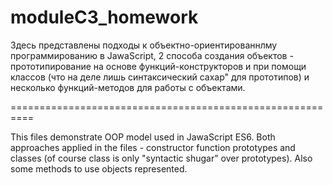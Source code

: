 # moduleC3_homework

Здесь представлены подходы к объектно-ориентированнлму программированию в JawaScript,
2 способа создания объектов - прототипирование на основе функций-конструкторов и при помощи классов (что на деле лишь
синтаксический сахар" для прототипов) и несколько функций-методов для работы с объектами.

==========================================================

This files demonstrate OOP model used in JawaScript ES6.
Both approaches applied in the files - constructor function prototypes and classes (of course class is only
"syntactic shugar" over prototypes). Also some methods to use objects represented.
